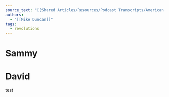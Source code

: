 ```yaml
---
source_text: "[[Shared Articles/Resources/Podcast Transcripts/American Revolution - Mike Duncan|American Revolution - Mike Duncan]]"
authors:
  - "[[Mike Duncan]]"
tags:
  - revolutions
---
```

# Sammy



# David

test